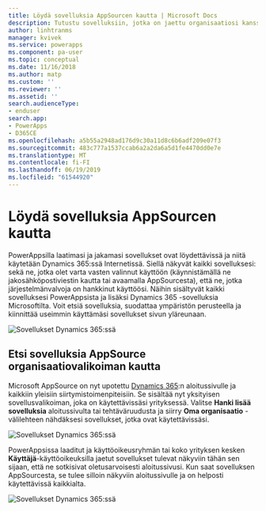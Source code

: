 ```yaml
---
title: Löydä sovelluksia AppSourcen kautta | Microsoft Docs
description: Tutustu sovelluksiin, jotka on jaettu organisaatiosi kanssa AppSourcen kautta
author: linhtranms
manager: kvivek
ms.service: powerapps
ms.component: pa-user
ms.topic: conceptual
ms.date: 11/16/2018
ms.author: matp
ms.custom: ''
ms.reviewer: ''
ms.assetid: ''
search.audienceType:
- enduser
search.app:
- PowerApps
- D365CE
ms.openlocfilehash: a5b55a2948ad176d9c30a11d8c6b6adf209e07f3
ms.sourcegitcommit: 483c777a1537ccab6a2a2da6a5d1fe4470dd0e7e
ms.translationtype: MT
ms.contentlocale: fi-FI
ms.lasthandoff: 06/19/2019
ms.locfileid: "61544920"
---
```

# <a name="discover-apps-via-appsource"></a>Löydä sovelluksia AppSourcen kautta
PowerAppsilla laatimasi ja jakamasi sovellukset ovat löydettävissä ja niitä käytetään Dynamics 365:ssä Internetissä. Siellä näkyvät kaikki sovelluksesi: sekä ne, jotka olet varta vasten valinnut käyttöön (käynnistämällä ne jakosähköpostiviestin kautta tai avaamalla AppSourcesta), että ne, jotka järjestelmänvalvoja on hankkinut käyttöösi. Näihin sisältyvät kaikki sovelluksesi PowerAppsista ja lisäksi Dynamics 365 -sovelluksia Microsoftilta. Voit etsiä sovelluksia, suodattaa ympäristön perusteella ja kiinnittää useimmin käyttämäsi sovellukset sivun yläreunaan.

  ![Sovellukset Dynamics 365:ssä](./media/app-source/apps-dynamics365.png)

## <a name="find-apps-via-the-appsource-organization-gallery"></a>Etsi sovelluksia AppSource organisaatiovalikoiman kautta
Microsoft AppSource on nyt upotettu [Dynamics 365](http://home.dynamics.com):n aloitussivulle ja kaikkiin yleisiin siirtymistoimenpiteisiin. Se sisältää nyt yksityisen sovellusvalikoiman, joka on käytettävissäsi yrityksessä. Valitse **Hanki lisää sovelluksia** aloitussivulta tai tehtäväruudusta ja siirry **Oma organisaatio** -välilehteen nähdäksesi sovellukset, jotka ovat käytettävissäsi.

![Sovellukset Dynamics 365:ssä](./media/app-source/getmoreapps.png)

PowerAppsissa laaditut ja käyttöoikeusryhmän tai koko yrityksen kesken **Käyttäjä**-käyttöoikeuksilla jaetut sovellukset tulevat näkyviin tähän sen sijaan, että ne sotkisivat oletusarvoisesti aloitussivusi. Kun saat sovelluksen AppSourcesta, se tulee silloin näkyviin aloitussivulle ja on helposti käytettävissä kaikkialta.

  ![Sovellukset Dynamics 365:ssä](./media/app-source/appsource.png)
